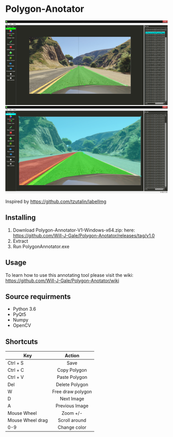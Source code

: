 # Polygon-Anotator
![alt text](https://github.com/Will-J-Gale/Polygon-Anotator/blob/master/Wiki%20Images/Draw%20Polygon.png)
![alt text](https://github.com/Will-J-Gale/Polygon-Anotator/blob/master/Wiki%20Images/Workflow.png)

Inspired by https://github.com/tzutalin/labelImg

## Installing 
1. Download Polygon-Annotator-V1-Windows-x64.zip: here: https://github.com/Will-J-Gale/Polygon-Anotator/releases/tag/v1.0
2. Extract
3. Run PolygonAnnotator.exe

## Usage
To learn how to use this annotating tool please visit the wiki: https://github.com/Will-J-Gale/Polygon-Anotator/wiki

## Source requirments
* Python 3.6
* PyQt5
* Numpy
* OpenCV

## Shortcuts

| Key           | Action        |
| ------------- |:-------------:|
| Ctrl + S      | Save          |
| Ctrl + C      | Copy Polygon  |
| Ctrl + V      | Paste Polygon |
| Del           | Delete Polygon|
| W             | Free draw polygon|
| D             | Next Image    |
| A             | Previous Image|
| Mouse Wheel   | Zoom +/-      |
| Mouse Wheel drag |Scroll around |
| 0-9           | Change color|


